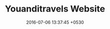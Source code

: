 ---
layout: post
title:  "Youanditravels Website"
date:   2016-07-06 13:37:45 +0530
categories: works
thumbnail: youandItravels-full.jpg
weburl: http://youanditravels.com/
description: <strong><br><br>Languages and Frameworks</strong> - HTML, CSS, PHP, JAVASCRIPT, JQUERY.<br><br><strong>Tools Used</strong> - WORDPRESS:CMS, PHOTOSHOP, ILLUSTRATOR, DREAMWEAVER, NOTEPAD++.
---